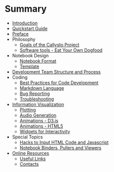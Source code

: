 # Summary

* [Introduction](README.md)
* [Quickstart Guide](quickstart.md)
* [Preface](introduction.md)
* Philosophy
    * [Goals of the Callysto Project](goals.md)
    * [Software tools - Eat Your Own Dogfood](tools1.md)
* Notebook Design
    * [Notebook Format](NotebookFormat.md)
    * [Template](notebook_template.md)
* [Development Team Structure and Process](teams.md)
* Coding
    * [Best Practices for Code Development](best-practices.md)
    * [Markdown Language](markdown.md)
    * [Bug Reporting](bug-reporting.md)
    * [Troubleshooting](troubleshooting.md)
* [Information Visualization](infovis.md)
    * [Plotting](plotting.md)
    * [Audio Generation](audio.md)
    * [Animations - D3.js](animation.md)
    * [Animations - HTML5](animate-graphs.md)
    * [Widgets for Interactivity](widgets.md)
* Special Topics      
    * [Hacks to Input HTML Code and Javascript](hacks.md)
    * [Notebook Binders, Pullers and Viewers](nbviewers.md)
* [Online Resources](internal-links.md)
    * [Useful Links](useful-links.md)
    * [Contacts](contacts.md)
